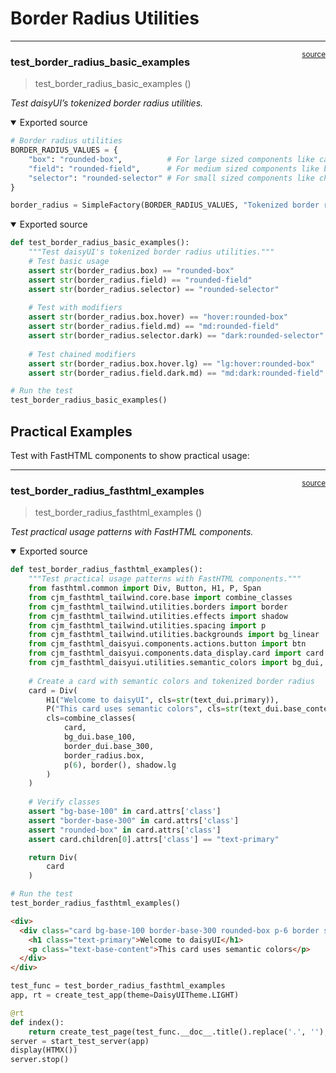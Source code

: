 # Border Radius Utilities


<!-- WARNING: THIS FILE WAS AUTOGENERATED! DO NOT EDIT! -->

------------------------------------------------------------------------

<a
href="https://github.com/cj-mills/cjm-fasthtml-daisyui/blob/main/cjm_fasthtml_daisyui/utilities/border_radius.py#L32"
target="_blank" style="float:right; font-size:smaller">source</a>

### test_border_radius_basic_examples

>  test_border_radius_basic_examples ()

*Test daisyUI’s tokenized border radius utilities.*

<details open class="code-fold">
<summary>Exported source</summary>

``` python
# Border radius utilities
BORDER_RADIUS_VALUES = {
    "box": "rounded-box",          # For large sized components like card, modal, alert, etc.
    "field": "rounded-field",      # For medium sized components like button, input, select, tab, etc.
    "selector": "rounded-selector" # For small sized components like checkbox, toggle, badge, etc.
}

border_radius = SimpleFactory(BORDER_RADIUS_VALUES, "Tokenized border radius values that can be customized based on theme.") # The daisyUI border radius factory
```

</details>

<details open class="code-fold">
<summary>Exported source</summary>

``` python
def test_border_radius_basic_examples():
    """Test daisyUI's tokenized border radius utilities."""
    # Test basic usage
    assert str(border_radius.box) == "rounded-box"
    assert str(border_radius.field) == "rounded-field"
    assert str(border_radius.selector) == "rounded-selector"
    
    # Test with modifiers
    assert str(border_radius.box.hover) == "hover:rounded-box"
    assert str(border_radius.field.md) == "md:rounded-field"
    assert str(border_radius.selector.dark) == "dark:rounded-selector"
    
    # Test chained modifiers
    assert str(border_radius.box.hover.lg) == "lg:hover:rounded-box"
    assert str(border_radius.field.dark.md) == "md:dark:rounded-field"

# Run the test
test_border_radius_basic_examples()
```

</details>

## Practical Examples

Test with FastHTML components to show practical usage:

------------------------------------------------------------------------

<a
href="https://github.com/cj-mills/cjm-fasthtml-daisyui/blob/main/cjm_fasthtml_daisyui/utilities/border_radius.py#L52"
target="_blank" style="float:right; font-size:smaller">source</a>

### test_border_radius_fasthtml_examples

>  test_border_radius_fasthtml_examples ()

*Test practical usage patterns with FastHTML components.*

<details open class="code-fold">
<summary>Exported source</summary>

``` python
def test_border_radius_fasthtml_examples():
    """Test practical usage patterns with FastHTML components."""
    from fasthtml.common import Div, Button, H1, P, Span
    from cjm_fasthtml_tailwind.core.base import combine_classes
    from cjm_fasthtml_tailwind.utilities.borders import border
    from cjm_fasthtml_tailwind.utilities.effects import shadow
    from cjm_fasthtml_tailwind.utilities.spacing import p
    from cjm_fasthtml_tailwind.utilities.backgrounds import bg_linear
    from cjm_fasthtml_daisyui.components.actions.button import btn
    from cjm_fasthtml_daisyui.components.data_display.card import card
    from cjm_fasthtml_daisyui.utilities.semantic_colors import bg_dui, border_dui, text_dui
    
    # Create a card with semantic colors and tokenized border radius
    card = Div(
        H1("Welcome to daisyUI", cls=str(text_dui.primary)),
        P("This card uses semantic colors", cls=str(text_dui.base_content)),
        cls=combine_classes(
            card,
            bg_dui.base_100,
            border_dui.base_300,
            border_radius.box,
            p(6), border(), shadow.lg
        )
    )
    
    # Verify classes
    assert "bg-base-100" in card.attrs['class']
    assert "border-base-300" in card.attrs['class']
    assert "rounded-box" in card.attrs['class']
    assert card.children[0].attrs['class'] == "text-primary"

    return Div(
        card
    )

# Run the test
test_border_radius_fasthtml_examples()
```

</details>

``` html
<div>
  <div class="card bg-base-100 border-base-300 rounded-box p-6 border shadow-lg">
    <h1 class="text-primary">Welcome to daisyUI</h1>
    <p class="text-base-content">This card uses semantic colors</p>
  </div>
</div>
```

``` python
test_func = test_border_radius_fasthtml_examples
app, rt = create_test_app(theme=DaisyUITheme.LIGHT)

@rt
def index():
    return create_test_page(test_func.__doc__.title().replace('.', ''), test_func())
server = start_test_server(app)
display(HTMX())
server.stop()
```
